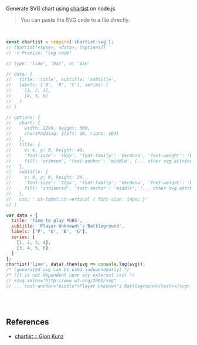 Generate SVG chart using [chartist] on node.js
> You can paste the SVG code to a file directly.

<br>

```javascript
const chartist = require('chartist-svg');
// chartist(<type>, <data>, [options])
// -> Promise: "svg code"

// type: 'line', 'bar', or 'pie'

// data: {
//   title: 'title', subtitle: 'subtitle',
//   labels: ['A', 'B', 'C'], series: [
//     [1, 2, 3],
//     [4, 5, 6]
//   ]
// }

// options: {
//   chart: {
//     width: 1200, height: 600,
//     chartPadding: {left: 20, right: 100}
//   },
//   title: {
//     x: 0, y: 0, height: 48,
//     'font-size': '18px', 'font-family': 'Verdana', 'font-weight': 'bold',
//     fill: 'crimson', 'text-anchor': 'middle', (... other svg attributes)
//   },
//   subtitle: {
//     x: 0, y: 0, height: 24,
//     'font-size': '12px', 'font-family': 'Verdana', 'font-weight': 'bold',
//     fill: 'indianred', 'text-anchor': 'middle', (... other svg attrbiutes)
//   },
//   css: '.ct-label.ct-vertical { font-size: 14px; }'
// }
```

```javascript
var data = {
  title: 'Time to play PUBG',
  subtitle: 'Player Unknown\'s Battleground',
  labels: ['P', 'U', 'B', 'G'],
  series: [
    [1, 2, 3, 4],
    [3, 4, 5, 6]
  ]
};
chartist('line', data).then(svg => console.log(svg));
/* (generated svg can be used independently) */
/* (it is not dependent upon any external css) */
// <svg xmlns="http://www.w3.org/2000/svg" ...
// ... text-anchor="middle">Player Unknown's Battleground</text></svg>
```

<br>
<br>


## References

- [chartist :: Gion Kunz][chartist]

[chartist]: https://www.npmjs.com/package/chartist
